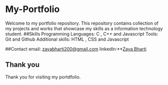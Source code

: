 # My-Portfolio
Welcome to my portfolio repository. This repository contains collection of my projects and works that showcase my skills as a information technology student.
##Skills
Programming Languages: C , C++ and Javascript
Tools: Git and Github
Additional skills: HTML , CSS and Javascript

##Contact
email: zayabharti200@gmail.com
linkedIn:**[Zaya Bharti](https://www.linkedin.com/in/zaya-bharti-a65803235/)

## Thank you
Thank you for visiting my portdfolio.
